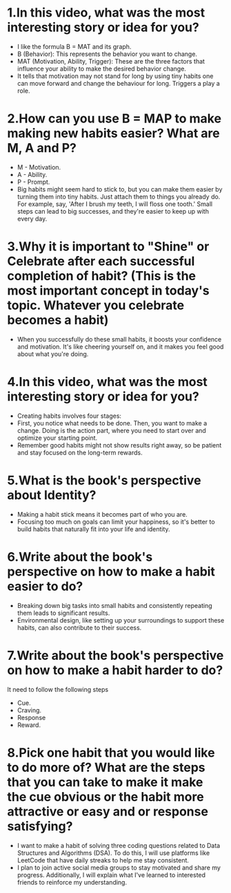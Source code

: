 # 1.In this video, what was the most interesting story or idea for you?
* I like the formula B = MAT and its graph.
* B (Behavior): This represents the behavior you want to change.
* MAT (Motivation, Ability, Trigger): These are the three factors that influence your ability to make the desired behavior change.
* It tells that motivation may not stand for long by using tiny habits one can move forward and change the behaviour for long. Triggers a play a role.
# 2.How can you use B = MAP to make making new habits easier? What are M, A and P?
* M - Motivation.
* A - Ability.
* P - Prompt.
* Big habits might seem hard to stick to, but you can make them easier by turning them into tiny habits. Just attach them to things you already do. For example, say, 'After I brush my teeth, I will floss one tooth.' Small steps can lead to big successes, and they're easier to keep up with every day.
# 3.Why it is important to "Shine" or Celebrate after each successful completion of habit? (This is the most important concept in today's topic. Whatever you celebrate becomes a habit)
* When you successfully do these small habits, it boosts your confidence and motivation. It's like cheering yourself on, and it makes you feel good about what you're doing.
# 4.In this video, what was the most interesting story or idea for you?
* Creating habits involves four stages:
* First, you notice what needs to be done. Then, you want to make a change. Doing is the action part, where you need to start over and optimize your starting point.
* Remember good habits might not show results right away, so be patient and stay focused on the long-term rewards.
# 5.What is the book's perspective about Identity?
* Making a habit stick means it becomes part of who you are.
* Focusing too much on goals can limit your happiness, so it's better to build habits that naturally fit into your life and identity.
#  6.Write about the book's perspective on how to make a habit easier to do?
* Breaking down big tasks into small habits and consistently repeating them leads to significant results.
* Environmental design, like setting up your surroundings to support these habits, can also contribute to their success.
# 7.Write about the book's perspective on how to make a habit harder to do?
It need to follow the following steps
* Cue.
* Craving.
* Response
* Reward.
# 8.Pick one habit that you would like to do more of? What are the steps that you can take to make it make the cue obvious or the habit more attractive or easy and or response satisfying?
* I want to make a habit of solving three coding questions related to Data Structures and Algorithms (DSA). To do this, I will use platforms like LeetCode that have daily streaks to help me stay consistent.
* I plan to join active social media groups to stay motivated and share my progress. Additionally, I will explain what I've learned to interested friends to reinforce my understanding.





